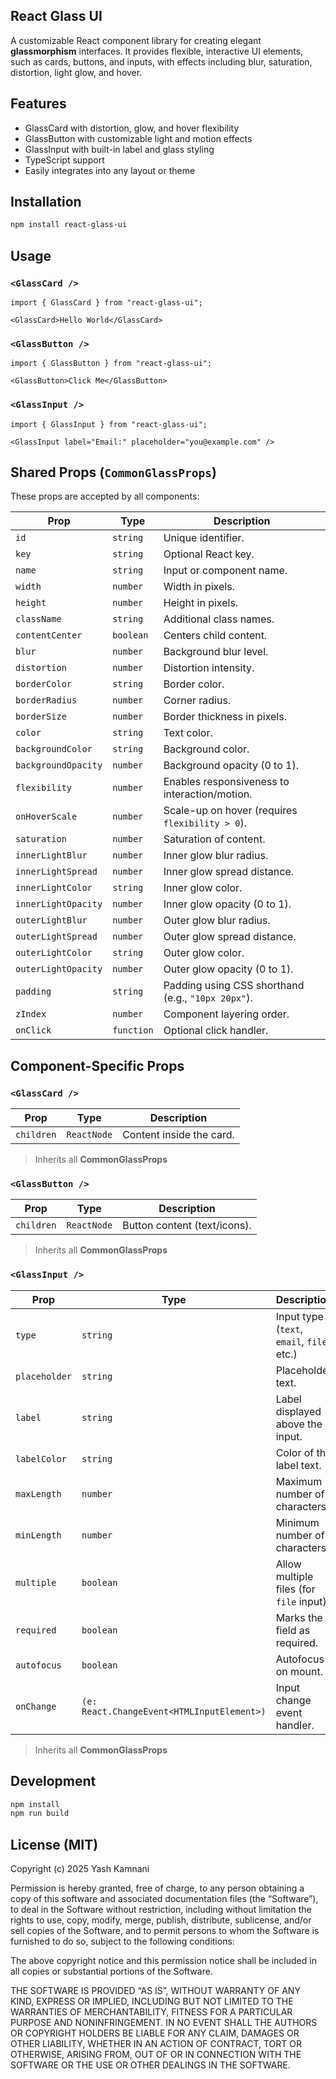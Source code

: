 ## React Glass UI

A customizable React component library for creating elegant **glassmorphism** interfaces. It provides flexible, interactive UI elements, such as cards, buttons, and inputs, with effects including blur, saturation, distortion, light glow, and hover.

## Features

* GlassCard with distortion, glow, and hover flexibility
* GlassButton with customizable light and motion effects
* GlassInput with built-in label and glass styling
* TypeScript support
* Easily integrates into any layout or theme

## Installation

```bash
npm install react-glass-ui
```

## Usage

### `<GlassCard />`

```tsx
import { GlassCard } from "react-glass-ui";

<GlassCard>Hello World</GlassCard>
```

### `<GlassButton />`

```tsx
import { GlassButton } from "react-glass-ui";

<GlassButton>Click Me</GlassButton>
```

### `<GlassInput />`

```tsx
import { GlassInput } from "react-glass-ui";

<GlassInput label="Email:" placeholder="you@example.com" />
```

## Shared Props (`CommonGlassProps`)

These props are accepted by all components:

| Prop                | Type       | Description                                        |
| ------------------- | ---------- | -------------------------------------------------- |
| `id`                | `string`   | Unique identifier.                                 |
| `key`               | `string`   | Optional React key.                                |
| `name`              | `string`   | Input or component name.                           |
| `width`             | `number`   | Width in pixels.                                   |
| `height`            | `number`   | Height in pixels.                                  |
| `className`         | `string`   | Additional class names.                            |
| `contentCenter`     | `boolean`  | Centers child content.                             |
| `blur`              | `number`   | Background blur level.                             |
| `distortion`        | `number`   | Distortion intensity.                              |
| `borderColor`       | `string`   | Border color.                                      |
| `borderRadius`      | `number`   | Corner radius.                                     |
| `borderSize`        | `number`   | Border thickness in pixels.                        |
| `color`             | `string`   | Text color.                                        |
| `backgroundColor`   | `string`   | Background color.                                  |
| `backgroundOpacity` | `number`   | Background opacity (0 to 1).                       |
| `flexibility`       | `number`   | Enables responsiveness to interaction/motion.      |
| `onHoverScale`      | `number`   | Scale-up on hover (requires `flexibility > 0`).    |
| `saturation`        | `number`   | Saturation of content.                             |
| `innerLightBlur`    | `number`   | Inner glow blur radius.                            |
| `innerLightSpread`  | `number`   | Inner glow spread distance.                        |
| `innerLightColor`   | `string`   | Inner glow color.                                  |
| `innerLightOpacity` | `number`   | Inner glow opacity (0 to 1).                       |
| `outerLightBlur`    | `number`   | Outer glow blur radius.                            |
| `outerLightSpread`  | `number`   | Outer glow spread distance.                        |
| `outerLightColor`   | `string`   | Outer glow color.                                  |
| `outerLightOpacity` | `number`   | Outer glow opacity (0 to 1).                       |
| `padding`           | `string`   | Padding using CSS shorthand (e.g., `"10px 20px"`). |
| `zIndex`            | `number`   | Component layering order.                          |
| `onClick`           | `function` | Optional click handler.                            |

## Component-Specific Props

### `<GlassCard />`

| Prop       | Type        | Description              |
| ---------- | ----------- | ------------------------ |
| `children` | `ReactNode` | Content inside the card. |

> Inherits all **CommonGlassProps**

### `<GlassButton />`

| Prop       | Type        | Description                  |
| ---------- | ----------- | ---------------------------- |
| `children` | `ReactNode` | Button content (text/icons). |

> Inherits all **CommonGlassProps**

### `<GlassInput />`

| Prop          | Type                                       | Description                                |
| ------------- | ------------------------------------------ | ------------------------------------------ |
| `type`        | `string`                                   | Input type (`text`, `email`, `file`, etc.) |
| `placeholder` | `string`                                   | Placeholder text.                          |
| `label`       | `string`                                   | Label displayed above the input.           |
| `labelColor`  | `string`                                   | Color of the label text.                   |
| `maxLength`   | `number`                                   | Maximum number of characters.              |
| `minLength`   | `number`                                   | Minimum number of characters.              |
| `multiple`    | `boolean`                                  | Allow multiple files (for `file` input).   |
| `required`    | `boolean`                                  | Marks the field as required.               |
| `autofocus`   | `boolean`                                  | Autofocus on mount.                        |
| `onChange`    | `(e: React.ChangeEvent<HTMLInputElement>)` | Input change event handler.                |

> Inherits all **CommonGlassProps**

## Development

```bash
npm install
npm run build
```

## License (MIT)

Copyright (c) 2025 Yash Kamnani

Permission is hereby granted, free of charge, to any person obtaining a copy of this software and associated documentation files (the “Software”), to deal in the Software without restriction, including without limitation the rights to use, copy, modify, merge, publish, distribute, sublicense, and/or sell copies of the Software, and to permit persons to whom the Software is furnished to do so, subject to the following conditions:

The above copyright notice and this permission notice shall be included in all copies or substantial portions of the Software.

THE SOFTWARE IS PROVIDED “AS IS”, WITHOUT WARRANTY OF ANY KIND, EXPRESS OR IMPLIED, INCLUDING BUT NOT LIMITED TO THE WARRANTIES OF MERCHANTABILITY, FITNESS FOR A PARTICULAR PURPOSE AND NONINFRINGEMENT. IN NO EVENT SHALL THE AUTHORS OR COPYRIGHT HOLDERS BE LIABLE FOR ANY CLAIM, DAMAGES OR OTHER LIABILITY, WHETHER IN AN ACTION OF CONTRACT, TORT OR OTHERWISE, ARISING FROM, OUT OF OR IN CONNECTION WITH THE SOFTWARE OR THE USE OR OTHER DEALINGS IN THE SOFTWARE.
